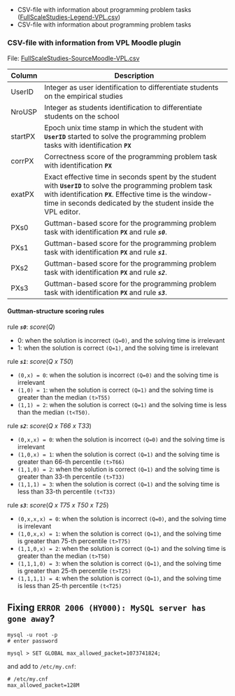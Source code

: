 


## 

- CSV-file with information about programming problem tasks ([FullScaleStudies-Legend-VPL.csv](FullScaleStudies-Legend-VPL.csv))
- CSV-file with information about programming problem tasks 



### CSV-file with information from VPL Moodle plugin

File: [FullScaleStudies-SourceMoodle-VPL.csv](FullScaleStudies-SourceMoodle-VPL.csv) 

| Column | Description |
|--------|----------|
| UserID | Integer as user identification to differentiate students on the empirical studies |
| NroUSP | Integer as students identification to differentiate students on the school |
| startPX | Epoch unix time stamp in which the student with **`UserID`** started to solve the programming problem tasks with identification **`PX`** |
| corrPX | Correctness score of the programming problem task with identification **`PX`** |
| exatPX | Exact effective time in seconds spent by the student with **`UserID`** to solve the programming problem task with identification **`PX`**. Effective time is the window-time in seconds dedicated by the student inside the VPL editor. |
| PXs0 | Guttman-based score for the programming problem task with identification **`PX`** and rule **_`s0`_**. |
| PXs1 | Guttman-based score for the programming problem task with identification **`PX`** and rule **_`s1`_**. |
| PXs2 | Guttman-based score for the programming problem task with identification **`PX`** and rule **_`s2`_**. |
| PXs3 | Guttman-based score for the programming problem task with identification **`PX`** and rule **_`s3`_**. |


#### Guttman-structure scoring rules

rule **_`s0`_**: _score_(_Q_)
   - 0: when the solution is incorrect `(Q=0)`, and the solving time is irrelevant
   - 1: when the solution is correct `(Q=1)`, and the solving time is irrelevant


rule **_`s1`_**: _score_(_Q x T50_)
 - `(0,x) = 0`: when the solution is incorrect `(Q=0)` and the solving time is irrelevant
 - `(1,0) = 1`: when the solution is correct `(Q=1)` and the solving time is greater than the median `(t>T55)`
 - `(1,1) = 2`: when the solution is correct `(Q=1)` and the solving time is less than the median `(t<T50)`.


rule **_`s2`_**: _score_(_Q x T66 x T33_)
 - `(0,x,x) = 0`: when the solution is incorrect `(Q=0)` and the solving time is irrelevant
 - `(1,0,x) = 1`: when the solution is correct `(Q=1)` and the solving time is greater than 66-th percentile `(t>T66)`
 - `(1,1,0) = 2`: when the solution is correct `(Q=1)` and the solving time is greater than 33-th percentile `(t>T33)`
 - `(1,1,1) = 3`: when the solution is correct `(Q=1)` and the solving time is less than 33-th percentile `(t<T33)`


rule **_`s3`_**: _score_(_Q x T75 x T50 x T25_)
 - `(0,x,x,x) = 0`: when the solution is incorrect `(Q=0)`, and the solving time is irrelevant
 - `(1,0,x,x) = 1`: when the solution is correct `(Q=1)`, and the solving time is greater than 75-th percentile `(t>T75)`
 - `(1,1,0,x) = 2`: when the solution is correct `(Q=1)` and the solving time is greater than the median `(t>T50)`
 - `(1,1,1,0) = 3`: when the solution is correct `(Q=1)`, and the solving time is greater than 25-th percentile `(t>T25)`
 - `(1,1,1,1) = 4`: when the solution is correct `(Q=1)`, and the solving time is less than 25-th percentile `(t<T25)`


## Fixing `ERROR 2006 (HY000): MySQL server has gone away`?

```shell
mysql -u root -p
# enter password

mysql > SET GLOBAL max_allowed_packet=1073741824;
```

and add to `/etc/my.cnf`:

```
# /etc/my.cnf
max_allowed_packet=128M



